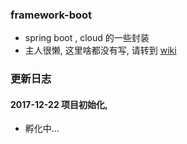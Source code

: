 ### framework-boot
- spring boot , cloud 的一些封装
- 主人很懒, 这里啥都没有写, 请转到 [wiki](https://gitee.com/sesamekim/framework-boot/wikis)

### 更新日志

#### 2017-12-22 项目初始化,
- 孵化中...